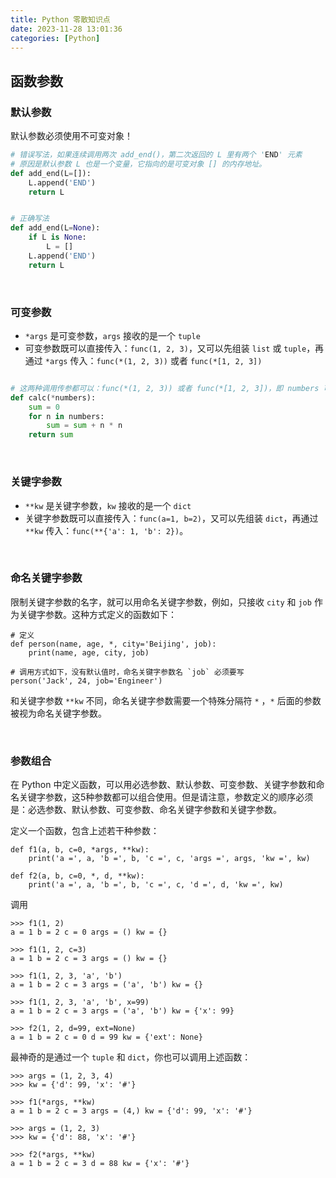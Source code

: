 ```yaml
---
title: Python 零散知识点
date: 2023-11-28 13:01:36
categories: [Python]
---
```


## 函数参数


### 默认参数

默认参数必须使用不可变对象！

``` python
# 错误写法，如果连续调用两次 add_end()，第二次返回的 L 里有两个 'END' 元素
# 原因是默认参数 L 也是一个变量，它指向的是可变对象 [] 的内存地址。
def add_end(L=[]):
    L.append('END')
    return L


# 正确写法
def add_end(L=None):
    if L is None:
        L = []
    L.append('END')
    return L

```

<br>

### 可变参数
* `*args` 是可变参数，`args` 接收的是一个 `tuple`
* 可变参数既可以直接传入：`func(1, 2, 3)`，又可以先组装 `list` 或 `tuple`，再通过 `*args` 传入：`func(*(1, 2, 3))` 或者 `func(*[1, 2, 3])`

``` python

# 这两种调用传参都可以：func(*(1, 2, 3)) 或者 func(*[1, 2, 3])，即 numbers 可以是一个 list 或者 tuple
def calc(*numbers):
    sum = 0
    for n in numbers:
        sum = sum + n * n
    return sum

```

<br>

### 关键字参数
* `**kw` 是关键字参数，`kw` 接收的是一个 `dict`
* 关键字参数既可以直接传入：`func(a=1, b=2)`，又可以先组装 `dict`，再通过 `**kw` 传入：`func(**{'a': 1, 'b': 2})`。


<br>

### 命名关键字参数
限制关键字参数的名字，就可以用命名关键字参数，例如，只接收 `city` 和 `job` 作为关键字参数。这种方式定义的函数如下：

```
# 定义
def person(name, age, *, city='Beijing', job):
    print(name, age, city, job)

# 调用方式如下，没有默认值时，命名关键字参数名 `job` 必须要写
person('Jack', 24, job='Engineer')

```

和关键字参数 `**kw` 不同，命名关键字参数需要一个特殊分隔符 `*` ，`*` 后面的参数被视为命名关键字参数。

<br>

### 参数组合

在 Python 中定义函数，可以用必选参数、默认参数、可变参数、关键字参数和命名关键字参数，这5种参数都可以组合使用。但是请注意，参数定义的顺序必须是：必选参数、默认参数、可变参数、命名关键字参数和关键字参数。

定义一个函数，包含上述若干种参数：

```
def f1(a, b, c=0, *args, **kw):
    print('a =', a, 'b =', b, 'c =', c, 'args =', args, 'kw =', kw)

def f2(a, b, c=0, *, d, **kw):
    print('a =', a, 'b =', b, 'c =', c, 'd =', d, 'kw =', kw)

```

调用
```
>>> f1(1, 2)
a = 1 b = 2 c = 0 args = () kw = {}

>>> f1(1, 2, c=3)
a = 1 b = 2 c = 3 args = () kw = {}

>>> f1(1, 2, 3, 'a', 'b')
a = 1 b = 2 c = 3 args = ('a', 'b') kw = {}

>>> f1(1, 2, 3, 'a', 'b', x=99)
a = 1 b = 2 c = 3 args = ('a', 'b') kw = {'x': 99}

>>> f2(1, 2, d=99, ext=None)
a = 1 b = 2 c = 0 d = 99 kw = {'ext': None}
```

最神奇的是通过一个 `tuple` 和 `dict`，你也可以调用上述函数：


```
>>> args = (1, 2, 3, 4)
>>> kw = {'d': 99, 'x': '#'}

>>> f1(*args, **kw)
a = 1 b = 2 c = 3 args = (4,) kw = {'d': 99, 'x': '#'}

>>> args = (1, 2, 3)
>>> kw = {'d': 88, 'x': '#'}

>>> f2(*args, **kw)
a = 1 b = 2 c = 3 d = 88 kw = {'x': '#'}
```